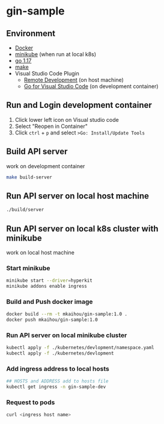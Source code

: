 # gin-sample

## Environment

- [Docker](https://www.docker.com/)
- [minikube](https://minikube.sigs.k8s.io/docs/) (when run at local k8s)
- [go 1.17](https://golang.org/)
- [make](https://www.gnu.org/software/make/)
- Visual Studio Code Plugin
  - [Remote Development](https://github.com/Microsoft/vscode-remote-release) (on host machine)
  - [Go for Visual Studio Code](https://github.com/golang/vscode-go) (on development container)

## Run and Login development container

1. Click lower left icon on Visual studio code
1. Select "Reopen in Container"
1. Click `ctrl` + `p` and select `>Go: Install/Update Tools`

## Build API server

work on development container

```.sh
make build-server
```

## Run API server on local host machine

```.sh
./build/server
```

## Run API server on local k8s cluster with minikube

work on local host machine

### Start minikube

```.sh
minikube start --driver=hyperkit
minikube addons enable ingress
```

### Build and Push docker image

```.sh
docker build --rm -t mkaihou/gin-sample:1.0 .
docker push mkaihou/gin-sample:1.0
```

### Run API server on local minikube cluster

```.sh
kubectl apply -f ./kubernetes/devlopment/namespace.yaml
kubectl apply -f ./kubernetes/devlopment
```

### Add ingress address to local hosts

```.sh
## HOSTS and ADDRESS add to hosts file
kubectl get ingress -n gin-sample-dev
```

### Request to pods

```.sh
curl <ingress host name>
```
